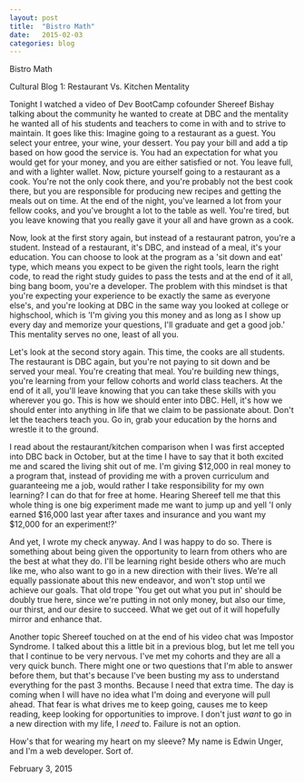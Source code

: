 ```yaml
---
layout: post
title:  "Bistro Math"
date:   2015-02-03
categories: blog
---
```


  <p class="title">Bistro Math</p>
  <p class="subtitle">Cultural Blog 1: Restaurant Vs. Kitchen Mentality</p>
  <section class="blog">
  <p>
    Tonight I watched a video of Dev BootCamp cofounder Shereef Bishay talking about the community he wanted to create at DBC and the mentality he wanted all of his students and teachers to come in with and to strive to maintain. It goes like this: Imagine going to a restaurant as a guest. You select your entree, your wine, your dessert. You pay your bill and add a tip based on how good the service is. You had an expectation for what you would get for your money, and you are either satisfied or not. You leave full, and with a lighter wallet. Now, picture yourself going to a restaurant as a cook. You're not the only cook there, and you're probably not the best cook there, but you are responsible for producing new recipes and getting the meals out on time. At the end of the night, you've learned a lot from your fellow cooks, and you've brought a lot to the table as well. You're tired, but you leave knowing that you really gave it your all and have grown as a cook.
  </p>
  <p>
    Now, look at the first story again, but instead of a restaurant patron, you're a student. Instead of a restaurant, it's DBC, and instead of a meal, it's your education. You can choose to look at the program as a 'sit down and eat' type, which means you expect to be given the right tools, learn the right code, to read the right study guides to pass the tests and at the end of it all, bing bang boom, you're a developer. The problem with this mindset is that you're expecting your experience to be exactly the same as everyone else's, and you're looking at DBC in the same way you looked at college or highschool, which is 'I'm giving you this money and as long as I show up every day and memorize your questions, I'll graduate and get a good job.' This mentality serves no one, least of all you.
  </p>
  <p>
    Let's look at the second story again. This time, the cooks are all students. The restaurant is DBC again, but you're not paying to sit down and be served your meal. You're creating that meal. You're building new things, you're learning from your fellow cohorts and world class teachers. At the end of it all, you'll leave knowing that you can take these skills with you wherever you go. This is how we should enter into DBC. Hell, it's how we should enter into anything in life that we claim to be passionate about. Don't let the teachers teach you. Go in, grab your education by the horns and wrestle it to the ground.
  </p>
  <p>
    I read about the restaurant/kitchen comparison when I was first accepted into DBC back in October, but at the time I have to say that it both excited me and scared the living shit out of me. I'm giving $12,000 in real money to a program that, instead of providing me with a proven curriculum and guaranteeing me a job, would rather I take responsibility for my own learning? I can do that for free at home. Hearing Shereef tell me that this whole thing is one big experiment made me want to jump up and yell 'I only earned $16,000 last year after taxes and insurance and you want my $12,000 for an experiment!?'
  </p>
  <p>
    And yet, I wrote my check anyway. And I was happy to do so. There is something about being given the opportunity to learn from others who are the best at what they do. I'll be learning right beside others who are much like me, who also want to go in a new direction with their lives. We're all equally passionate about this new endeavor, and won't stop until we achieve our goals. That old trope 'You get out what you put in' should be doubly true here, since we're putting in not only money, but also our time, our thirst, and our desire to succeed. What we get out of it will hopefully mirror and enhance that.
  </p>
  <p>
    Another topic Shereef touched on at the end of his video chat was Impostor Syndrome. I talked about this a little bit in a previous blog, but let me tell you that I continue to be very nervous. I've met my cohorts and they are all a very quick bunch. There might one or two questions that I'm able to answer before them, but that's because I've been busting my ass to understand everything for the past 3 months. Because I need that extra time. The day is coming when I will have no idea what I'm doing and everyone will pull ahead. That fear is what drives me to keep going, causes me to keep reading, keep looking for opportunities to improve. I don't just <em>want</em> to go in a new direction with my life, I <em>need</em> to. Failure is not an option.
  </p>
  <p>
    How's that for wearing my heart on my sleeve? My name is Edwin Unger, and I'm a web developer. Sort of.
  </p>

  <p class="date">February 3, 2015</p>
  </section>
